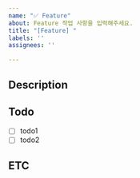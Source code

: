 ```yaml
---
name: "✅ Feature"
about: Feature 작업 사항을 입력해주세요.
title: "[Feature] "
labels: ''
assignees: ''

---
```


## Description

## Todo
- [ ] todo1
- [ ] todo2

## ETC
